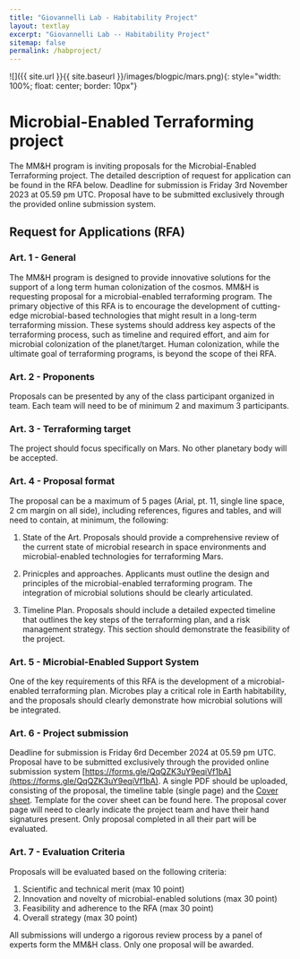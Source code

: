 ```yaml
---
title: "Giovannelli Lab - Habitability Project"
layout: textlay
excerpt: "Giovannelli Lab -- Habitability Project"
sitemap: false
permalink: /habproject/
---
```


![]({{ site.url }}{{ site.baseurl }}/images/blogpic/mars.png){: style="width: 100%; float: center; border: 10px"}

# Microbial-Enabled Terraforming project

The MM&H program is inviting proposals for the Microbial-Enabled Terraforming project. The detailed description of request for application can be found in the RFA below. Deadline for submission is Friday 3rd November 2023 at 05.59 pm UTC. Proposal have to be submitted exclusively through the provided online submission system.

## Request for Applications (RFA)

### Art. 1 - General
The MM&H program is designed to provide innovative solutions for the support of a long term human colonization of the cosmos. MM&H is requesting proposal for a microbial-enabled terraforming program. The primary objective of this RFA is to encourage the development of cutting-edge microbial-based technologies that might result in a long-term terraforming mission. These systems should address key aspects of the terraforming process, such as timeline and required effort, and aim for microbial colonization of the planet/target. Human colonization, while the ultimate goal of terraforming programs, is beyond the scope of thei RFA.

### Art. 2 - Proponents
Proposals can be presented by any of the class participant organized in team. Each team will need to be of minimum 2 and maximum 3 participants.

### Art. 3 - Terraforming target
The project should focus specifically on Mars. No other planetary body will be accepted.

### Art. 4 - Proposal format
The proposal can be a maximum of 5 pages (Arial, pt. 11, single line space, 2 cm margin on all side), including references, figures and tables, and will need to contain, at minimum, the following:

 1. State of the Art. Proposals should provide a comprehensive review of the current state of microbial research in space environments and microbial-enabled technologies for terraforming Mars.

 2. Prinicples and approaches. Applicants must outline the design and principles of the microbial-enabled terraforming program. The integration of microbial solutions should be clearly articulated.

 3. Timeline Plan. Proposals should include a detailed expected timeline that outlines the key steps of the terraforming plan, and a risk management strategy. This section should demonstrate the feasibility of the project.

 
### Art. 5 - Microbial-Enabled Support System
One of the key requirements of this RFA is the development of a microbial-enabled terraforming plan. Microbes play a critical role in Earth habitability, and the proposals should clearly demonstrate how microbial solutions will be integrated.

### Art. 6 - Project submission
Deadline for submission is Friday 6rd December 2024 at 05.59 pm  UTC. Proposal have to be submitted exclusively through the provided online submission system [https://forms.gle/QqQZK3uY9eqiVf1bA](https://forms.gle/QqQZK3uY9eqiVf1bA). A single PDF should be uploaded, consisting of the proposal, the timeline table (single page) and the [Cover sheet](https://docs.google.com/document/d/10OT9Ae_VluF1IEYx3gc76bAZQyZixiIOZ-8ckxyDN5E/edit?usp=sharing). Template for the cover sheet can be found here. The proposal cover page will need to clearly indicate the project team and have their hand signatures present. Only proposal completed in all their part will be evaluated.

### Art. 7 - Evaluation Criteria
Proposals will be evaluated based on the following criteria:
 1. Scientific and technical merit (max 10 point)
 2. Innovation and novelty of microbial-enabled solutions (max 30 point)
 3. Feasibility and adherence to the RFA (max 30 point)
 5. Overall strategy (max 30 point)

All submissions will undergo a rigorous review process by a panel of experts form the MM&H class. Only one proposal will be awarded.
